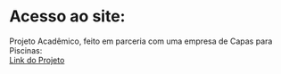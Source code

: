 # Acesso ao site:
Projeto Acadêmico, feito em parceria com uma empresa de Capas para Piscinas:              
<a href="https://alanoliveirasantos.github.io/Projeto-Academico" target="_blank">Link do Projeto</a>

